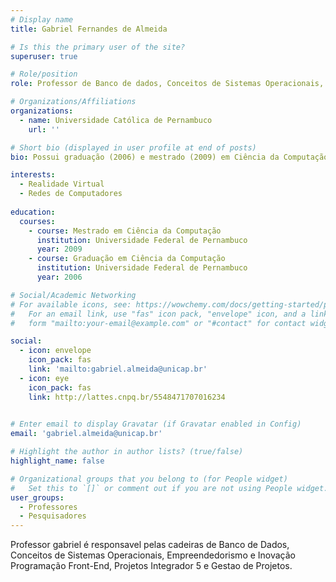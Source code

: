 ```yaml
---
# Display name
title: Gabriel Fernandes de Almeida

# Is this the primary user of the site?
superuser: true

# Role/position
role: Professor de Banco de dados, Conceitos de Sistemas Operacionais, Empreendedorismo e Inovação Programação Front-End, Projetos Integrador 5 e Gestao de Projetos.

# Organizations/Affiliations
organizations:
  - name: Universidade Católica de Pernambuco
    url: ''

# Short bio (displayed in user profile at end of posts)
bio: Possui graduação (2006) e mestrado (2009) em Ciência da Computação pelo Centro de Informática da Universidade Federal de Pernambuco. Tem experiência na área de Ciência da Computação, com ênfase em Redes de Computadores e Realidade Virtual. Atuou como Professor de Graduação e Pós-Graduação no Centro Universitário Estácio do Recife entre 2014 e 2019 e de Graduação na Faculdade Uninassau Olinda em 2019 e 2020. É Analista de TIC no Tribunal de Justiça de Pernambuco desde 2009.

interests:
  - Realidade Virtual
  - Redes de Computadores
  
education:
  courses:
    - course: Mestrado em Ciência da Computação
      institution: Universidade Federal de Pernambuco
      year: 2009
    - course: Graduação em Ciência da Computação
      institution: Universidade Federal de Pernambuco
      year: 2006

# Social/Academic Networking
# For available icons, see: https://wowchemy.com/docs/getting-started/page-builder/#icons
#   For an email link, use "fas" icon pack, "envelope" icon, and a link in the
#   form "mailto:your-email@example.com" or "#contact" for contact widget.

social:
  - icon: envelope
    icon_pack: fas
    link: 'mailto:gabriel.almeida@unicap.br'
  - icon: eye
    icon_pack: fas
    link: http://lattes.cnpq.br/5548471707016234
 

# Enter email to display Gravatar (if Gravatar enabled in Config)
email: 'gabriel.almeida@unicap.br'

# Highlight the author in author lists? (true/false)
highlight_name: false

# Organizational groups that you belong to (for People widget)
#   Set this to `[]` or comment out if you are not using People widget.
user_groups:
  - Professores
  - Pesquisadores
---
```

 
 Professor gabriel é responsavel pelas cadeiras de Banco de Dados, Conceitos de Sistemas Operacionais, Empreendedorismo e Inovação Programação Front-End, Projetos Integrador 5 e Gestao de Projetos.
